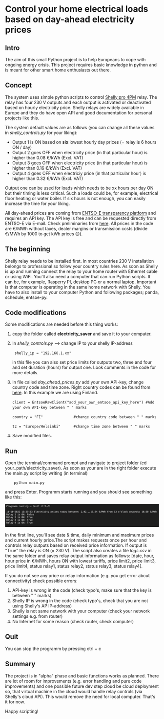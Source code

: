 # Control your home electrical loads based on day-ahead electricity prices

## Intro
The aim of this small Python project is to help Europeans to cope with ongoing energy crisis. This project requires basic knowledge in python and is meant for other smart home enthusiasts out there.

## Concept
The system uses simple python scripts to control [Shelly pro 4PM](https://shelly.cloud/knowledge-base/devices/shelly-pro-4pm/) relay. The relay has four 230 V outputs and each output is activated or deactivated based on hourly electricity price. Shelly relays are widely available in Europe and they do have open API and good documentation for personal projects like this.

The system default values are as follows (you can change all these values in *shelly_controls.py* for your liking):

* Output 1 is ON based on **six** lowest hourly day prices (= relay is 6 hours ON / day)<br>
* Output 2 goes OFF when electricity price (in that particular hour) is higher than 0.08 €/kWh (Excl. VAT)<br>
* Output 3 goes OFF when electricity price (in that particular hour) is higher than 0.16 €/kWh (Excl. VAT)<br>
* Output 4 goes OFF when electriciy price (in that particular hour) is higher than 0.32 €/kWh (Excl. VAT)<br>

Output one can be used for loads which needs to be xx hours per day ON but their timing is less critical. Such a loads could be, for example, electrical floor heating or water boiler. If six hours is not enough, you can easily increase the time for your liking.

All day-ahead prices are coming from [ENTSO-E transparency platform](https://transparency.entsoe.eu/) and requires an API key. The API key is free and can be requested directly from ENTSO-E via E-mail. Check preliminaries from [here](https://thesmartinsights.com/how-to-query-data-from-the-entso-e-transparency-platform-using-python/). All prices in the code are €/MWh without taxes, dealer margins or transmission costs (divide €/MWh by 1000 to get kWh prices :wink:).

## The beginning

Shelly relay needs to be installed first. In most countries 230 V installation belongs to professional so follow your country rules here. As soon as Shelly is up and running connect the relay to your home router with Ethernet cable or using WiFi. You'll also need a computer that can run Python scripts. It can be, for example, Rasperry PI, desktop PC or a normal laptop. Important is that computer is operating in the same home network with Shelly. You have to also install to your computer Python and following packages; panda, schedule, entsoe-py.

## Code modifications

Some modifications are needed before this thing works:

1. copy the folder called **electricity_saver**  and save it to your computer. 

2. In *shelly_controls.py* --> change IP to your shelly IP-address

    ````  shelly_ip = "192.168.1.xx"  ````

    in this file you can also set price limits for outputs two, three and four and set duration (hours) for output one. Look comments in the code for more details.

3. In file called *day_ahead_prices.py* add your own API-key, change country code and time zone. Right country codes can be found from [here](https://www.entsoe.eu/data/energy-identification-codes-eic/). In this example we are using Finland.

    ```` client = EntsoeRawClient("add_your_own_entsoe_api_key_here") #Add your own API-key between " " marks   ```` 

    ```` country = "FI"              #change country code between " " marks   ```` 

    ```` tz = "Europe/Helsinki"      #change time zone between " " marks   ```` 


4. Save modified files.

## Run

Open the terminal/command prompt and navigate to project folder (cd your_path/electricity_saver). As soon as your are in the right folder execute the main.py script by writing (in terminal)

        python main.py

and press Enter. Programm starts running and you should see something like this:

<img src="/images/running.png" width="900">

In the first line, you'll see date & time, daily minimum and maximum prices and current hourly price.The script makes requests once per hour and controls relay outputs based on received price information. If output is "True" the relay is ON (= 230 V). The script also creates a file *logs.csv* in the same folder and saves relay output information as follows: [date, hour, hour price in €/MWh, hours ON with lowest tariffs, price limit2, price limit3, price limit4,  status relay1, status relay2, status relay3, status relay4].

If you do not see any price or relay information (e.g. you get error about connectivity) check possible errors:

1. API-key is wrong in the code (check typo's, make sure that the key is between " " marks)
2. Shelly IP is wrong in the code (check typo's, check that you are not using Shelly's AP IP-address)
3. Shelly is not same network with your computer (check your network settings e.g. from router)
4. No Internet for some reason (check router, check computer)


## Quit

You can stop the programm by pressing ctrl + c

## Summary

The project is in "alpha" phase and basic functions works as planned. There are lot of room for improvements (e.g. error handling and pure code improvements) and one possible future dev step cloud be cloud deployment so, that virtual machine in the cloud would handle relay controls (via Shelly's cloud API). This would remove the need for local computer. That's it for now.

Happy scripting!
















